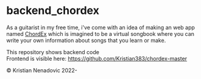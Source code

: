 # backend_chordex

As a guitarist in my free time, i've come with an idea of making an web app named [ChordEx](https://chordex.net/) which is imagined to be a virtual songbook where you can write your own information about songs that you learn or make.

This repository shows backend code <br>
Frontend is visible here: https://github.com/Kristian383/chordex-master


© Kristian Nenadovic 2022-

